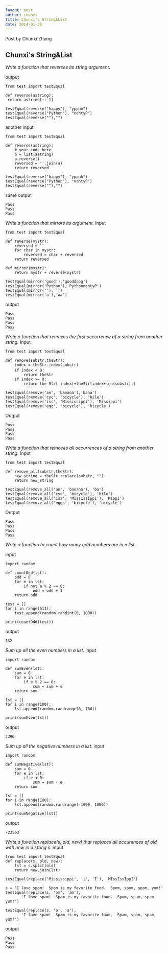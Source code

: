 ```yaml
---
layout: post
author: chunxi
title: Chunxi's String&List
date: 2014-01-30
---
```


Post by Chunxi Zhang

## Chunxi's String&List

*Write a function that reverses its string argument.*

output
```
from test import testEqual

def reverse(astring):
 return astring[::-1]

testEqual(reverse("happy"), "yppah")
testEqual(reverse("Python"), "nohtyP")
testEqual(reverse(""),"")
```
another input
```
from test import testEqual

def reverse(astring):
    # your code here
    a = list(astring)
    a.reverse()
    reversed = ''.join(a)
    return reversed

testEqual(reverse("happy"), "yppah")
testEqual(reverse("Python"), "nohtyP")
testEqual(reverse(""),"")
```
same output
```
Pass
Pass
Pass
```
*Write a function that mirrors its argument.*
input
```
from test import testEqual

def reverse(mystr):
    reversed = ''
    for char in mystr:
        reversed = char + reversed
    return reversed

def mirror(mystr):
    return mystr + reverse(mystr)

testEqual(mirror('good'),'gooddoog')
testEqual(mirror('Python'),'PythonnohtyP')
testEqual(mirror(''), '')
testEqual(mirror('a'),'aa')
```
output
```
Pass
Pass
Pass
Pass
```
*Write a function that removes the first occurrence of a string from another string.*
Input
```
from test import testEqual

def remove(substr,theStr):
    index = theStr.index(substr)
    if index < 0：
        return theStr
    if index >= 0:
        return the Str[:index]+theStr[index+len(substr):]

testEqual(remove('an', 'banana'),'bana')
testEqual(remove('cyc', 'bicycle'), 'bile')
testEqual(remove('iss', 'Mississippi'), 'Missippi')
testEqual(remove('egg', 'bicycle'), 'bicycle')

```
Output

```
Pass
Pass
Pass
Pass
```
*Write a function that removes all occurrences of a string from another string.*
Input
```
from test import testEqual

def remove_all(substr,theStr):
    new_string = theStr.replace(substr, "")
    return new_string

testEqual(remove_all('an', 'banana'), 'ba')
testEqual(remove_all('cyc', 'bicycle'), 'bile')
testEqual(remove_all('iss', 'Mississippi'), 'Mippi')
testEqual(remove_all('eggs', 'bicycle'), 'bicycle')
```
Output
```
Pass
Pass
Pass
Pass
```

*Write a function to count how many odd numbers are in a list.*

input
```
import random

def countOdd(lst):
    odd = 0
    for e in lst:
        if not e % 2 == 0:
            odd = odd + 1
    return odd

test = []
for i in range(611):
    test.append(random.randint(0, 1000))

print(countOdd(test))
```
output
```
332
```
*Sum up all the even numbers in a list.*
input
```
import random

def sumEven(lst):
    sum = 0
    for e in lst:
        if e % 2 == 0:
            sum = sum + e
    return sum

lst = []
for i in range(100):
    lst.append(random.randrange(0, 100))

print(sumEven(lst))

```
output
```
2396
```
*Sum up all the negative numbers in a list.*
input
```
import random

def sumNegative(lst):
    sum = 0
    for e in lst:
        if e < 0:
            sum = sum + e
    return sum

lst = []
for i in range(100):
    lst.append(random.randrange(-1000, 1000))

print(sumNegative(lst))

```
output
```
-23563
```
*Write a function replace(s, old, new) that replaces all occurences of old with new in a string s:*
input
```
from test import testEqual
def replace(s, old, new):
    lst = s.split(old) 
    return new.join(lst)

testEqual(replace('Mississippi', 'i', 'I'), 'MIssIssIppI')

s = 'I love spom!  Spom is my favorite food.  Spom, spom, spom, yum!'
testEqual(replace(s, 'om', 'am'),
       'I love spam!  Spam is my favorite food.  Spam, spam, spam, yum!')

testEqual(replace(s, 'o', 'a'),
       'I lave spam!  Spam is my favarite faad.  Spam, spam, spam, yum!') 
```
output
```
Pass
Pass
Pass
```


